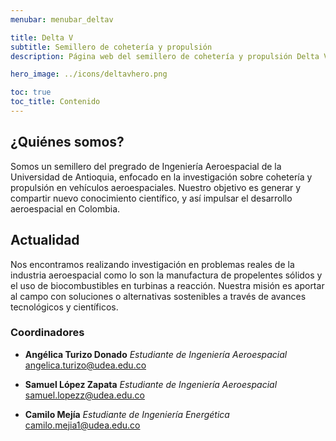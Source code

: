 ```yaml
---
menubar: menubar_deltav

title: Delta V
subtitle: Semillero de cohetería y propulsión
description: Página web del semillero de cohetería y propulsión Delta V, parte del grupo de investigación Astra de la Universidad de Antioquia.

hero_image: ../icons/deltavhero.png

toc: true
toc_title: Contenido
---
```


## ¿Quiénes somos?
Somos un semillero del pregrado de Ingeniería Aeroespacial de la Universidad de Antioquia, enfocado en la investigación sobre cohetería y propulsión en vehículos aeroespaciales. Nuestro objetivo es generar y compartir nuevo conocimiento científico, y así impulsar el desarrollo aeroespacial en Colombia. 

## Actualidad
Nos encontramos realizando investigación en problemas reales de la industria aeroespacial como lo son la manufactura de propelentes sólidos y el uso de biocombustibles en turbinas a reacción. Nuestra misión es aportar al campo con soluciones o alternativas sostenibles a través de avances tecnológicos y científicos.

### Coordinadores

- **Angélica Turizo Donado**
*Estudiante de Ingeniería Aeroespacial*
angelica.turizo@udea.edu.co

- **Samuel López Zapata**
*Estudiante de Ingeniería Aeroespacial*
samuel.lopezz@udea.edu.co

- **Camilo Mejía**
*Estudiante de Ingeniería Energética*
camilo.mejia1@udea.edu.co